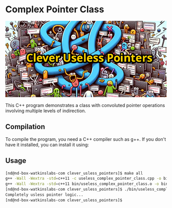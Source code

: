 # Complex Pointer Class

![Useless Pointer Logic](./assets/logic.png)


This C++ program demonstrates a class with convoluted pointer operations involving multiple levels of indirection.

## Compilation

To compile the program, you need a C++ compiler such as g++. If you don't have it installed, you can install it using:


## Usage

```bash
[nd@nd-box-watkinslabs-com clever_usless_pointers]$ make all 
g++ -Wall -Wextra -std=c++11 -c useless_complex_pointer_class.cpp -o bin/useless_complex_pointer_class.o
g++ -Wall -Wextra -std=c++11 bin/useless_complex_pointer_class.o -o bin/useless_complex_pointer_class
[nd@nd-box-watkinslabs-com clever_usless_pointers]$ ./bin/useless_complex_pointer_class 
Completely usless pointer logic...
[nd@nd-box-watkinslabs-com clever_usless_pointers]$ 

```